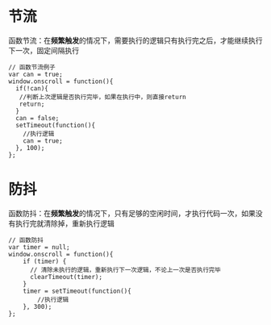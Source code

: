 # 节流
函数节流：在**频繁触发**的情况下，需要执行的逻辑只有执行完之后，才能继续执行下一次，固定间隔执行
```
// 函数节流例子
var can = true;
window.onscroll = function(){
  if(!can){
   //判断上次逻辑是否执行完毕，如果在执行中，则直接return
   return;
  }
  can = false;
  setTimeout(function(){
    //执行逻辑
    can = true;
  }, 100);
};
```

# 防抖
函数防抖：在**频繁触发**的情况下，只有足够的空闲时间，才执行代码一次，如果没有执行完就清除掉，重新执行逻辑
```
// 函数防抖
var timer = null;
window.onscroll = function(){
    if (timer) {
      // 清除未执行的逻辑，重新执行下一次逻辑，不论上一次是否执行完毕
      clearTimeout(timer);
    }
    timer = setTimeout(function(){
        //执行逻辑
    }, 300);
};

```